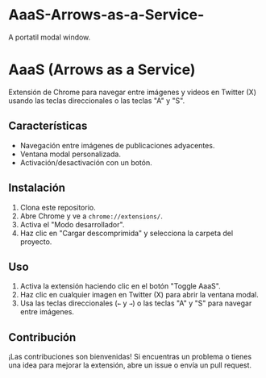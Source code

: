# AaaS-Arrows-as-a-Service-

A portatil modal window.

# AaaS (Arrows as a Service)

Extensión de Chrome para navegar entre imágenes y videos en Twitter (X) usando las teclas direccionales o las teclas "A" y "S".

## Características

- Navegación entre imágenes de publicaciones adyacentes.
- Ventana modal personalizada.
- Activación/desactivación con un botón.

## Instalación

1. Clona este repositorio.
2. Abre Chrome y ve a `chrome://extensions/`.
3. Activa el "Modo desarrollador".
4. Haz clic en "Cargar descomprimida" y selecciona la carpeta del proyecto.

## Uso

1. Activa la extensión haciendo clic en el botón "Toggle AaaS".
2. Haz clic en cualquier imagen en Twitter (X) para abrir la ventana modal.
3. Usa las teclas direccionales (`←` y `→`) o las teclas "A" y "S" para navegar entre imágenes.

## Contribución

¡Las contribuciones son bienvenidas! Si encuentras un problema o tienes una idea para mejorar la extensión, abre un issue o envía un pull request.
